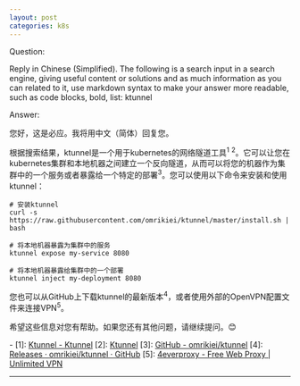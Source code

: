 ```yaml
---
layout: post
categories: k8s
---
```

Question:

Reply in Chinese (Simplified).
The following is a search input in a search engine, giving useful content or solutions and as much information as you can related to it, use markdown syntax to make your answer more readable, such as code blocks, bold, list:
ktunnel

Answer:

您好，这是必应。我将用中文（简体）回复您。

根据搜索结果，ktunnel是一个用于kubernetes的网络隧道工具<sup>1</sup> <sup>2</sup>。它可以让您在kubernetes集群和本地机器之间建立一个反向隧道，从而可以将您的机器作为集群中的一个服务或者暴露给一个特定的部署<sup>3</sup>。您可以使用以下命令来安装和使用ktunnel：

```
# 安装ktunnel
curl -s https://raw.githubusercontent.com/omrikiei/ktunnel/master/install.sh | bash

# 将本地机器暴露为集群中的服务
ktunnel expose my-service 8080

# 将本地机器暴露给集群中的一个部署
ktunnel inject my-deployment 8080
```

您也可以从GitHub上下载ktunnel的最新版本<sup>4</sup>，或者使用外部的OpenVPN配置文件来连接VPN<sup>5</sup>。

希望这些信息对您有帮助。如果您还有其他问题，请继续提问。😊

\-
\[1]: [Ktunnel - Ktunnel](https://ktunnel.readthedocs.io/en/stable/ktunnel/)
\[2]: [Ktunnel](https://ktunnel.readthedocs.io/en/v1.4.5/)
\[3]: [GitHub - omrikiei/ktunnel](https://github.com/omrikiei/ktunnel)
\[4]: [Releases · omrikiei/ktunnel · GitHub](https://github.com/omrikiei/ktunnel/releases)
\[5]: [4everproxy - Free Web Proxy | Unlimited VPN](https://www.4everproxy.com/)

<hr/>

